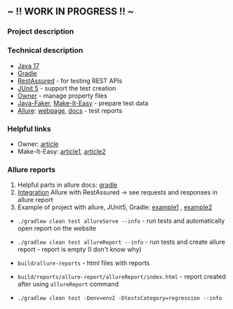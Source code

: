 ## ~ !! WORK IN PROGRESS !! ~

### Project description

### Technical description

- [Java 17](https://openjdk.java.net/projects/jdk/17/)
- [Gradle](https://docs.gradle.org/current/userguide/userguide.html)
- [RestAssured](https://rest-assured.io/) - for testing REST APIs
- [JUnit 5](https://junit.org/junit5/docs/current/user-guide/) - support the test creation
- [Owner](http://owner.aeonbits.org/docs/usage/) - manage property files
- [Java-Faker](https://github.com/DiUS/java-faker), [Make-It-Easy](https://github.com/npryce/make-it-easy) - prepare test data
- [Allure](https://github.com/allure-framework): [webpage](http://allure.qatools.ru/), [docs](https://docs.qameta.io/allure/) - test reports

### Helpful links

- Owner: [article](http://www.eliasnogueira.com/easily-manage-properties-files-in-java-with-owner)
- Make-It-Easy: [article1](http://www.natpryce.com/articles/000769.html), [article2](https://softwareskill.pl/test-data-builder-java)

### Allure reports
1. Helpful parts in allure docs: [gradle](https://docs.qameta.io/allure/#_gradle_5)
2. [Integration](https://volkanozdamar.com/Integrate-Rest-Assured-and-Allure/) Allure with RestAssured -> see requests and responses in allure report
3. Example of project with allure, JUnit5, Gradle: [example1](https://github.com/allure-examples/allure-junit5-gradle) , [example2](https://github.com/allure-examples/allure-examples/tree/master/allure-junit5)

* `./gradlew clean test allureServe --info` - run tests and automatically open report on the website
* `./gradlew clean test allureReport --info` - run tests and create allure report - report is empty (I don't know why)

* `build/allure-reports` - html files with reports
* `build/reports/allure-report/allureReport/index.html` - report created after using `allureReport` command

* `./gradlew clean test -Denv=env2 -DtestsCategory=regression --info`
